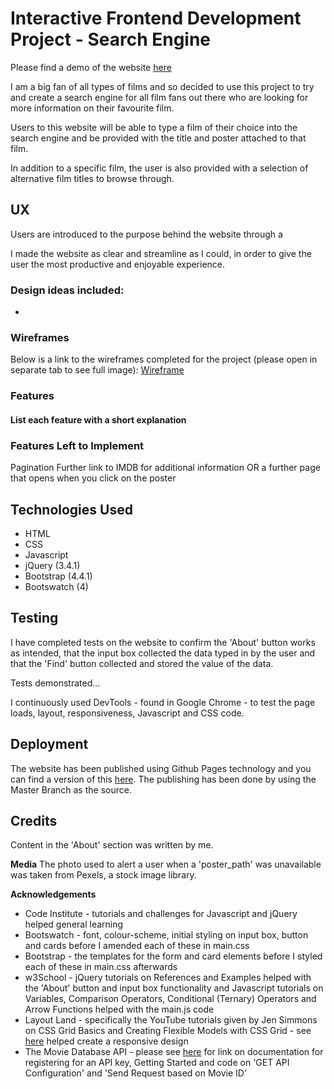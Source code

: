 # Interactive Frontend Development Project - Search Engine

Please find a demo of the website [here]()

I am a big fan of all types of films and so decided to use this project to try and create a search engine for all film fans out there who are looking for more information on their favourite film.

Users to this website will be able to type a film of their choice into the search engine and be provided with the title and poster attached to that film.

In addition to a specific film, the user is also provided with a selection of alternative film titles to browse through.

## UX
Users are introduced to the purpose behind the website through a  

I made the website as clear and streamline as I could, in order to give the user the most productive and enjoyable experience.

### Design ideas included:
- 

### Wireframes
Below is a link to the wireframes completed for the project (please open in separate tab to see full image):
[Wireframe](https://github.com/Liz94688/search-engine/blob/master/assets/wireframes/IMG-9015.jpg)

### Features

#### List each feature with a short explanation

### Features Left to Implement
Pagination
Further link to IMDB for additional information OR a further page that opens when you click on the poster

## Technologies Used
- HTML
- CSS
- Javascript
- jQuery (3.4.1)
- Bootstrap (4.4.1)
- Bootswatch (4)

## Testing
I have completed tests on the website to confirm the 'About' button works as intended, that the input box collected the data typed in by the user and that the 'Find' button collected and stored the value of the data. 

Tests demonstrated...

I continuously used DevTools - found in Google Chrome - to test the page loads, layout, responsiveness, Javascript and CSS code.

## Deployment
The website has been published using Github Pages technology and you can find a version of this [here](https://liz94688.github.io/search-engine/.). The publishing has been done by using the Master Branch as the source.

## Credits
Content in the 'About' section was written by me.

**Media**
The photo used to alert a user when a 'poster_path' was unavailable was taken from Pexels, a stock image library.

**Acknowledgements**
- Code Institute - tutorials and challenges for Javascript and jQuery helped general learning
- Bootswatch - font, colour-scheme, initial styling on input box, button and cards before I amended each of these in main.css
- Bootstrap - the templates for the form and card elements before I styled each of these in main.css afterwards
- w3School - jQuery tutorials on References and Examples helped with the 'About' button and input box functionality and Javascript tutorials on Variables, Comparison Operators, Conditional (Ternary) Operators and Arrow Functions helped with the main.js code
- Layout Land - specifically the YouTube tutorials given by Jen Simmons on CSS Grid Basics and Creating Flexible Models with CSS Grid - see [here](https://www.youtube.com/channel/UC7TizprGknbDalbHplROtag) helped create a responsive design 
- The Movie Database API - please see [here](https://developers.themoviedb.org/3/getting-started/introduction) for link on documentation for registering for an API key, Getting Started and code on 'GET API Configuration' and 'Send Request based on Movie ID'